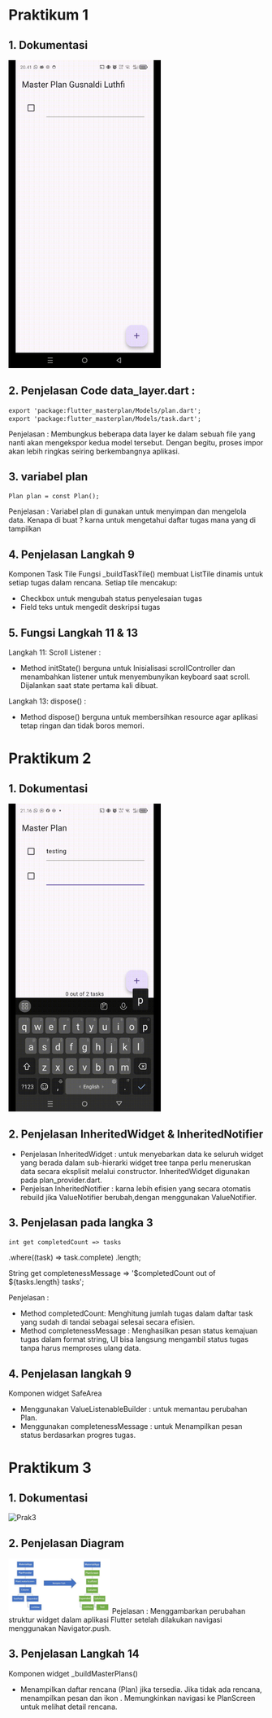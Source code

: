 # Praktikum 1

## 1. Dokumentasi
<img src="assets/images/Praktikum1.gif" alt="Prak1" width="300px">

## 2. Penjelasan Code data_layer.dart :
    export 'package:flutter_masterplan/Models/plan.dart';
    export 'package:flutter_masterplan/Models/task.dart';

Penjelasan :
Membungkus beberapa data layer ke dalam sebuah file yang nanti akan mengekspor kedua model tersebut. Dengan begitu, proses impor akan lebih ringkas seiring berkembangnya aplikasi.

## 3. variabel plan 
    Plan plan = const Plan();

Penjelasan :
Variabel plan di gunakan untuk menyimpan dan mengelola data. Kenapa di buat ? karna untuk mengetahui daftar tugas mana yang di tampilkan

## 4. Penjelasan Langkah 9
Komponen Task Tile
Fungsi _buildTaskTile() membuat ListTile dinamis untuk setiap tugas dalam rencana. Setiap tile mencakup:

- Checkbox untuk mengubah status penyelesaian tugas
- Field teks untuk mengedit deskripsi tugas

## 5. Fungsi Langkah 11 & 13
Langkah 11:
Scroll Listener : 
- Method initState() berguna untuk Inisialisasi scrollController dan menambahkan listener untuk menyembunyikan keyboard saat scroll. Dijalankan saat state pertama kali dibuat.

Langkah 13:
dispose() :
- Method dispose() berguna untuk membersihkan resource agar aplikasi tetap ringan dan tidak boros memori.

#

# Praktikum 2

## 1. Dokumentasi
<img src="assets/images/Praktikum2.gif" alt="Prak2" width="300px">

## 2. Penjelasan InheritedWidget & InheritedNotifier
- Penjelasan InheritedWidget : untuk menyebarkan data ke seluruh widget yang berada dalam sub-hierarki widget tree tanpa perlu meneruskan data secara eksplisit melalui constructor. InheritedWidget digunakan pada plan_provider.dart.
- Penjelsan InheritedNotifier : karna lebih efisien yang secara otomatis rebuild jika ValueNotifier berubah,dengan menggunakan ValueNotifier.

## 3. Penjelasan pada langka 3
    int get completedCount => tasks
  .where((task) => task.complete)
  .length;

String get completenessMessage =>
  '$completedCount out of ${tasks.length} tasks';

Penjelasan :
- Method completedCount: Menghitung jumlah tugas dalam daftar task yang sudah di tandai sebagai selesai secara efisien.
- Method completenessMessage : Menghasilkan pesan status kemajuan tugas dalam format string, UI bisa langsung mengambil status tugas tanpa harus memproses ulang data.

## 4. Penjelasan langkah 9
Komponen widget SafeArea
- Menggunakan ValueListenableBuilder : untuk memantau perubahan Plan.
- Menggunakan completenessMessage : untuk Menampilkan pesan status berdasarkan progres tugas. 

#

# Praktikum 3

## 1. Dokumentasi
<img src="assets/images/Praktikum3.gif" alt="Prak3" width="300px">

## 2. Penjelasan Diagram
<img src="assets/images/image.png" alt="Diagram" width="200px">
Pejelasan :
Menggambarkan perubahan struktur widget dalam aplikasi Flutter setelah dilakukan navigasi menggunakan Navigator.push.

## 3. Penjelasan Langkah 14
Komponen widget _buildMasterPlans()
- Menampilkan daftar rencana (Plan) jika tersedia. Jika tidak ada rencana, menampilkan pesan dan ikon . Memungkinkan navigasi ke PlanScreen untuk melihat detail rencana.



